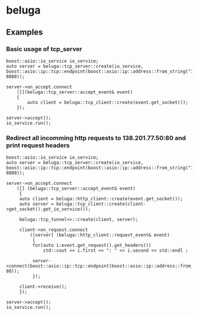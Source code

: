 # beluga
## Examples
### Basic usage of tcp_server
    boost::asio::io_service io_service;
    auto server = beluga::tcp_server::create(io_service, boost::asio::ip::tcp::endpoint(boost::asio::ip::address::from_string("127.0.0.1"), 8080));
    
	server->on_accept.connect
	    ([](beluga::tcp_server::accept_event& event)
	    {
	    	auto client = beluga::tcp_client::create(event.get_socket());
	    });

	server->accept();
	io_service.run();

### Redirect all incomming http requests to 138.201.77.50:80 and print request headers
	boost::asio::io_service io_service;
	auto server = beluga::tcp_server::create(io_service, boost::asio::ip::tcp::endpoint(boost::asio::ip::address::from_string("127.0.0.1"), 8080));
	
	server->on_accept.connect
	    ([] (beluga::tcp_server::accept_event& event)
	     {
		 auto client = beluga::http_client::create(event.get_socket());
		 auto server = beluga::tcp_client::create(client->get_socket().get_io_service());

		 beluga::tcp_tunnel<>::create(client, server);
		 
		 client->on_request.connect
		     ([server] (beluga::http_client::request_event& event)
		      {
			  for(auto i:event.get_request().get_headers())
			      std::cout << i.first << ": " << i.second << std::endl ;
			  
			  server->connect(boost::asio::ip::tcp::endpoint(boost::asio::ip::address::from_string("138.201.77.50"), 80));
		      });
		 
		 client->receive();
	     });
	
	server->accept();
	io_service.run();
